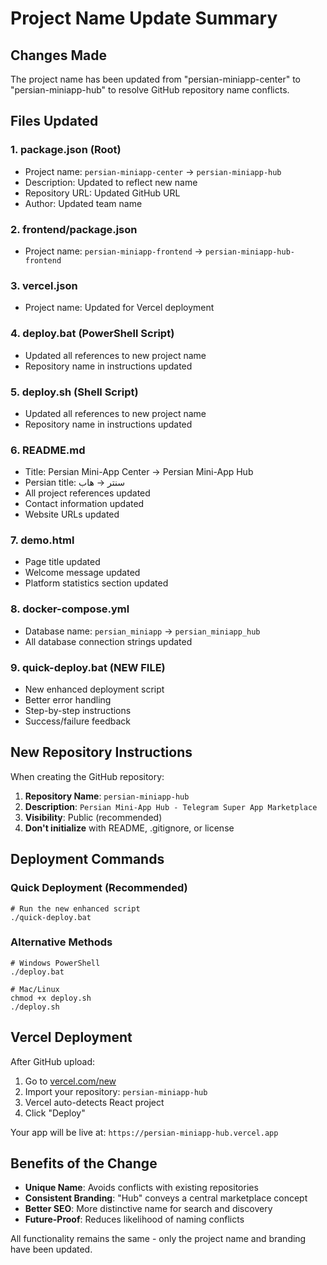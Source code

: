 # Project Name Update Summary

## Changes Made

The project name has been updated from "persian-miniapp-center" to "persian-miniapp-hub" to resolve GitHub repository name conflicts.

## Files Updated

### 1. **package.json** (Root)
- Project name: `persian-miniapp-center` → `persian-miniapp-hub`
- Description: Updated to reflect new name
- Repository URL: Updated GitHub URL
- Author: Updated team name

### 2. **frontend/package.json**
- Project name: `persian-miniapp-frontend` → `persian-miniapp-hub-frontend`

### 3. **vercel.json**
- Project name: Updated for Vercel deployment

### 4. **deploy.bat** (PowerShell Script)
- Updated all references to new project name
- Repository name in instructions updated

### 5. **deploy.sh** (Shell Script)
- Updated all references to new project name
- Repository name in instructions updated

### 6. **README.md**
- Title: Persian Mini-App Center → Persian Mini-App Hub
- Persian title: سنتر → هاب
- All project references updated
- Contact information updated
- Website URLs updated

### 7. **demo.html**
- Page title updated
- Welcome message updated
- Platform statistics section updated

### 8. **docker-compose.yml**
- Database name: `persian_miniapp` → `persian_miniapp_hub`
- All database connection strings updated

### 9. **quick-deploy.bat** (NEW FILE)
- New enhanced deployment script
- Better error handling
- Step-by-step instructions
- Success/failure feedback

## New Repository Instructions

When creating the GitHub repository:

1. **Repository Name**: `persian-miniapp-hub`
2. **Description**: `Persian Mini-App Hub - Telegram Super App Marketplace`
3. **Visibility**: Public (recommended)
4. **Don't initialize** with README, .gitignore, or license

## Deployment Commands

### Quick Deployment (Recommended)
```batch
# Run the new enhanced script
./quick-deploy.bat
```

### Alternative Methods
```batch
# Windows PowerShell
./deploy.bat

# Mac/Linux
chmod +x deploy.sh
./deploy.sh
```

## Vercel Deployment

After GitHub upload:
1. Go to [vercel.com/new](https://vercel.com/new)
2. Import your repository: `persian-miniapp-hub`
3. Vercel auto-detects React project
4. Click "Deploy"

Your app will be live at: `https://persian-miniapp-hub.vercel.app`

## Benefits of the Change

- **Unique Name**: Avoids conflicts with existing repositories
- **Consistent Branding**: "Hub" conveys a central marketplace concept
- **Better SEO**: More distinctive name for search and discovery
- **Future-Proof**: Reduces likelihood of naming conflicts

All functionality remains the same - only the project name and branding have been updated.